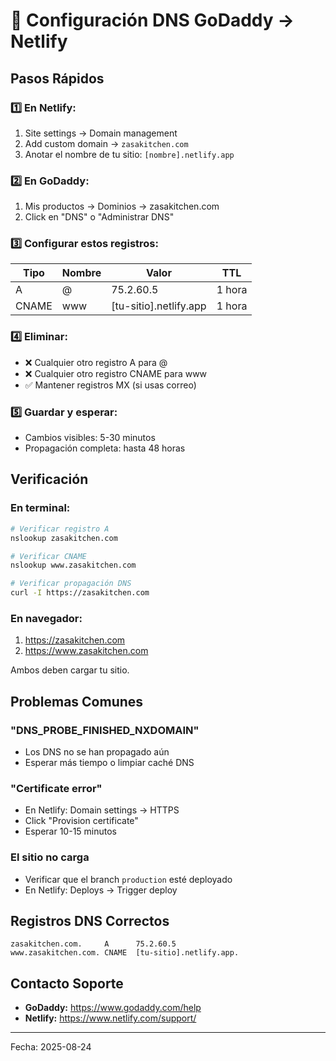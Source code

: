 # 🔧 Configuración DNS GoDaddy → Netlify

## Pasos Rápidos

### 1️⃣ En Netlify:
1. Site settings → Domain management
2. Add custom domain → `zasakitchen.com`
3. Anotar el nombre de tu sitio: `[nombre].netlify.app`

### 2️⃣ En GoDaddy:
1. Mis productos → Dominios → zasakitchen.com
2. Click en "DNS" o "Administrar DNS"

### 3️⃣ Configurar estos registros:

| Tipo | Nombre | Valor | TTL |
|------|--------|-------|-----|
| A | @ | 75.2.60.5 | 1 hora |
| CNAME | www | [tu-sitio].netlify.app | 1 hora |

### 4️⃣ Eliminar:
- ❌ Cualquier otro registro A para @
- ❌ Cualquier otro registro CNAME para www
- ✅ Mantener registros MX (si usas correo)

### 5️⃣ Guardar y esperar:
- Cambios visibles: 5-30 minutos
- Propagación completa: hasta 48 horas

## Verificación

### En terminal:
```bash
# Verificar registro A
nslookup zasakitchen.com

# Verificar CNAME
nslookup www.zasakitchen.com

# Verificar propagación DNS
curl -I https://zasakitchen.com
```

### En navegador:
1. https://zasakitchen.com
2. https://www.zasakitchen.com

Ambos deben cargar tu sitio.

## Problemas Comunes

### "DNS_PROBE_FINISHED_NXDOMAIN"
- Los DNS no se han propagado aún
- Esperar más tiempo o limpiar caché DNS

### "Certificate error"
- En Netlify: Domain settings → HTTPS
- Click "Provision certificate"
- Esperar 10-15 minutos

### El sitio no carga
- Verificar que el branch `production` esté deployado
- En Netlify: Deploys → Trigger deploy

## Registros DNS Correctos

```
zasakitchen.com.     A      75.2.60.5
www.zasakitchen.com. CNAME  [tu-sitio].netlify.app.
```

## Contacto Soporte

- **GoDaddy:** https://www.godaddy.com/help
- **Netlify:** https://www.netlify.com/support/

---
Fecha: 2025-08-24
